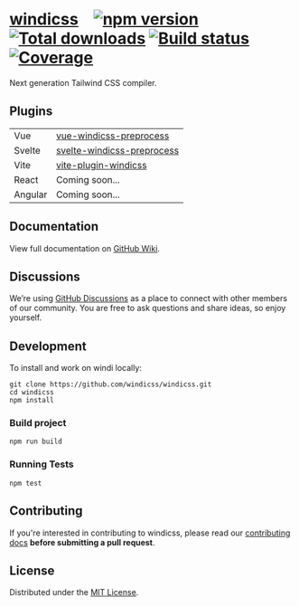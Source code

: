 # [windicss](https://github.com/windicss/windicss/wiki) &ensp; [![npm version](https://img.shields.io/npm/v/windicss.svg)](https://www.npmjs.com/package/windicss) [![Total downloads](https://img.shields.io/npm/dt/windicss.svg)](https://www.npmjs.com/package/windicss) [![Build status](https://img.shields.io/github/workflow/status/windicss/windicss/Node.js%20CI)](https://github.com/windicss/windicss/actions) [![Coverage](https://img.shields.io/codecov/c/github/windicss/windicss/dev.svg?sanitize=true)](https://codecov.io/gh/windicss/windicss)

Next generation Tailwind CSS compiler.

## Plugins

| | |
| --- | --- |
| Vue | [vue-windicss-preprocess](https://github.com/windicss/vue-windicss-preprocess) |
| Svelte | [svelte-windicss-preprocess](https://github.com/windicss/svelte-windicss-preprocess) |
| Vite | [vite-plugin-windicss](https://github.com/antfu/vite-plugin-windicss) |
| React | Coming soon... |
| Angular | Coming soon... |

## Documentation

View full documentation on [GitHub Wiki](https://github.com/windicss/windicss/wiki/Introduction).

## Discussions

We’re using [GitHub Discussions](https://github.com/windicss/windicss/discussions) as a place to connect with other members of our community. You are free to ask questions and share ideas, so enjoy yourself.

## Development

To install and work on windi locally:

    git clone https://github.com/windicss/windicss.git
    cd windicss
    npm install

### Build project

    npm run build

### Running Tests

    npm test

## Contributing

If you're interested in contributing to windicss, please read our [contributing docs](https://github.com/windicss/windicss/blob/main/CONTRIBUTING.md) **before submitting a pull request**.

## License

Distributed under the [MIT License](https://github.com/windicss/windicss/blob/main/LICENSE).
